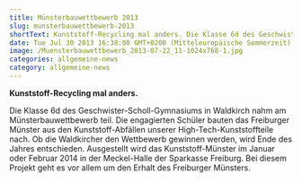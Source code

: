 ```yaml
---
title: Münsterbauwettbewerb 2013
slug: munsterbauwettbewerb-2013
shortText: Kunststoff-Recycling mal anders. Die Klasse 6d des Geschwister-Scholl-Gymnasiums in Waldkirch nahm am Münsterbauwettbewerb teil. Die engagierten Schüler bauten das Freiburger Münster aus den Kunststoff-Abfällen unserer …
date: Tue Jul 30 2013 16:38:00 GMT+0200 (Mitteleuropäische Sommerzeit)
image: /Muensterbauwettbewerb_2013-07-22_11-1024x768-1.jpg
categories: allgemeine-news
category: allgemeine-news
---
```


<strong>Kunststoff-Recycling mal anders.</strong></p>

<p>Die Klasse 6d des Geschwister-Scholl-Gymnasiums in Waldkirch nahm am Münsterbauwettbewerb teil. Die engagierten Schüler bauten das Freiburger Münster aus den Kunststoff-Abfällen unserer High-Tech-Kunststoffteile nach. Ob die Waldkircher den Wettbewerb gewinnen werden, wird Ende des Jahres entschieden. Ausgestellt wird das Kunststoff-Münster im Januar oder Februar 2014 in der Meckel-Halle der Sparkasse Freiburg. Bei diesem Projekt geht es vor allem um den Erhalt des Freiburger Münsters.</p>

